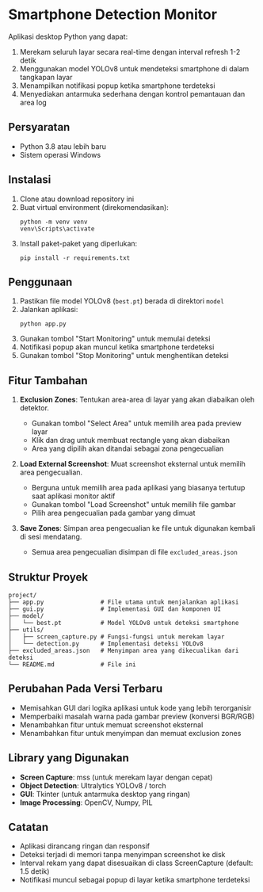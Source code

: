 # Smartphone Detection Monitor

Aplikasi desktop Python yang dapat:
1. Merekam seluruh layar secara real-time dengan interval refresh 1-2 detik
2. Menggunakan model YOLOv8 untuk mendeteksi smartphone di dalam tangkapan layar
3. Menampilkan notifikasi popup ketika smartphone terdeteksi
4. Menyediakan antarmuka sederhana dengan kontrol pemantauan dan area log

## Persyaratan

- Python 3.8 atau lebih baru
- Sistem operasi Windows

## Instalasi

1. Clone atau download repository ini
2. Buat virtual environment (direkomendasikan):
   ```
   python -m venv venv
   venv\Scripts\activate
   ```
3. Install paket-paket yang diperlukan:
   ```
   pip install -r requirements.txt
   ```

## Penggunaan

1. Pastikan file model YOLOv8 (`best.pt`) berada di direktori `model`
2. Jalankan aplikasi:
   ```
   python app.py
   ```
3. Gunakan tombol "Start Monitoring" untuk memulai deteksi
4. Notifikasi popup akan muncul ketika smartphone terdeteksi
5. Gunakan tombol "Stop Monitoring" untuk menghentikan deteksi

## Fitur Tambahan

1. **Exclusion Zones**: Tentukan area-area di layar yang akan diabaikan oleh detektor.
   - Gunakan tombol "Select Area" untuk memilih area pada preview layar
   - Klik dan drag untuk membuat rectangle yang akan diabaikan
   - Area yang dipilih akan ditandai sebagai zona pengecualian

2. **Load External Screenshot**: Muat screenshot eksternal untuk memilih area pengecualian.
   - Berguna untuk memilih area pada aplikasi yang biasanya tertutup saat aplikasi monitor aktif
   - Gunakan tombol "Load Screenshot" untuk memilih file gambar
   - Pilih area pengecualian pada gambar yang dimuat

3. **Save Zones**: Simpan area pengecualian ke file untuk digunakan kembali di sesi mendatang.
   - Semua area pengecualian disimpan di file `excluded_areas.json`

## Struktur Proyek

```
project/
├── app.py                # File utama untuk menjalankan aplikasi
├── gui.py                # Implementasi GUI dan komponen UI
├── model/
│   └── best.pt           # Model YOLOv8 untuk deteksi smartphone
├── utils/
│   ├── screen_capture.py # Fungsi-fungsi untuk merekam layar
│   └── detection.py      # Implementasi deteksi YOLOv8
├── excluded_areas.json   # Menyimpan area yang dikecualikan dari deteksi
└── README.md             # File ini
```

## Perubahan Pada Versi Terbaru

- Memisahkan GUI dari logika aplikasi untuk kode yang lebih terorganisir
- Memperbaiki masalah warna pada gambar preview (konversi BGR/RGB)
- Menambahkan fitur untuk memuat screenshot eksternal
- Menambahkan fitur untuk menyimpan dan memuat exclusion zones

## Library yang Digunakan

- **Screen Capture**: mss (untuk merekam layar dengan cepat)
- **Object Detection**: Ultralytics YOLOv8 / torch
- **GUI**: Tkinter (untuk antarmuka desktop yang ringan)
- **Image Processing**: OpenCV, Numpy, PIL

## Catatan

- Aplikasi dirancang ringan dan responsif
- Deteksi terjadi di memori tanpa menyimpan screenshot ke disk
- Interval rekam yang dapat disesuaikan di class ScreenCapture (default: 1.5 detik)
- Notifikasi muncul sebagai popup di layar ketika smartphone terdeteksi 